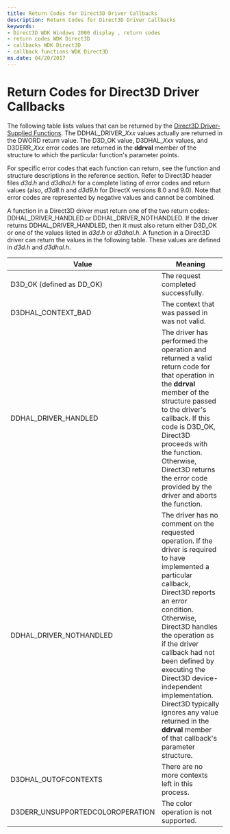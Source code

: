 ```yaml
---
title: Return Codes for Direct3D Driver Callbacks
description: Return Codes for Direct3D Driver Callbacks
keywords:
- Direct3D WDK Windows 2000 display , return codes
- return codes WDK Direct3D
- callbacks WDK Direct3D
- callback functions WDK Direct3D
ms.date: 04/20/2017
---
```


# Return Codes for Direct3D Driver Callbacks

The following table lists values that can be returned by the [Direct3D Driver-Supplied Functions](driver-functions-to-support-direct3d.md). The DDHAL_DRIVER_*Xxx* values actually are returned in the DWORD return value. The D3D_OK value, D3DHAL_*Xxx* values, and D3DERR_*Xxx* error codes are returned in the **ddrval** member of the structure to which the particular function's parameter points.

For specific error codes that each function can return, see the function and structure descriptions in the reference section. Refer to Direct3D header files *d3d.h* and *d3dhal.h* for a complete listing of error codes and return values (also, *d3d8.h* and *d3d9.h* for DirectX versions 8.0 and 9.0). Note that error codes are represented by negative values and cannot be combined.

A function in a Direct3D driver must return one of the two return codes: DDHAL_DRIVER_HANDLED or DDHAL_DRIVER_NOTHANDLED. If the driver returns DDHAL_DRIVER_HANDLED, then it must also return either D3D_OK or one of the values listed in *d3d.h* or *d3dhal.h*. A function in a Direct3D driver can return the values in the following table. These values are defined in *d3d.h* and *d3dhal.h*.

| Value | Meaning |
| ----- | ------- |
| D3D_OK (defined as DD_OK) | The request completed successfully. |
| D3DHAL_CONTEXT_BAD | The context that was passed in was not valid. |
| DDHAL_DRIVER_HANDLED | The driver has performed the operation and returned a valid return code for that operation in the **ddrval** member of the structure passed to the driver's callback. If this code is D3D_OK, Direct3D proceeds with the function. Otherwise, Direct3D returns the error code provided by the driver and aborts the function. |
| DDHAL_DRIVER_NOTHANDLED | The driver has no comment on the requested operation. If the driver is required to have implemented a particular callback, Direct3D reports an error condition. Otherwise, Direct3D handles the operation as if the driver callback had not been defined by executing the Direct3D device-independent implementation. Direct3D typically ignores any value returned in the **ddrval** member of that callback's parameter structure. |
| D3DHAL_OUTOFCONTEXTS | There are no more contexts left in this process. |
| D3DERR_UNSUPPORTEDCOLOROPERATION | The color operation is not supported. |
